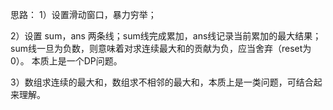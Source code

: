 思路：
  1）设置滑动窗口，暴力穷举；

  2）设置 sum，ans 两条线；sum线完成累加，ans线记录当前累加的最大结果；sum线一旦为负数，则意味着对求连续最大和的贡献为负，应当舍弃（reset为0）。
     本质上是一个DP问题。

  3）数组求连续的最大和，数组求不相邻的最大和，本质上是一类问题，可结合起来理解。

